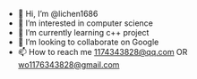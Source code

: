 - 👋 Hi, I’m @lichen1686
- 👀 I’m interested in computer science
- 🌱 I’m currently learning c++ project
- 💞️ I’m looking to collaborate on Google
- 📫 How to reach me 1174343828@qq.com OR wo1176343828@gmail.com
